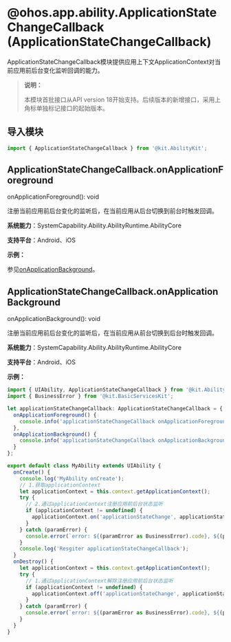 # @ohos.app.ability.ApplicationStateChangeCallback (ApplicationStateChangeCallback)

ApplicationStateChangeCallback模块提供应用上下文ApplicationContext对当前应用前后台变化监听回调的能力。

> **说明：**
>
> 本模块首批接口从API version 18开始支持。后续版本的新增接口，采用上角标单独标记接口的起始版本。

## 导入模块

```ts
import { ApplicationStateChangeCallback } from '@kit.AbilityKit';
```

## ApplicationStateChangeCallback.onApplicationForeground

onApplicationForeground(): void

注册当前应用前后台变化的监听后，在当前应用从后台切换到前台时触发回调。

**系统能力**：SystemCapability.Ability.AbilityRuntime.AbilityCore

**支持平台**：Android、iOS

**示例：**

参见[onApplicationBackground](#applicationstatechangecallbackonapplicationbackground)。

## ApplicationStateChangeCallback.onApplicationBackground

onApplicationBackground(): void

注册当前应用前后台变化的监听后，在当前应用从前台切换到后台时触发回调。

**系统能力**：SystemCapability.Ability.AbilityRuntime.AbilityCore

**支持平台**：Android、iOS

**示例：**

```ts
import { UIAbility, ApplicationStateChangeCallback } from '@kit.AbilityKit';
import { BusinessError } from '@kit.BasicServicesKit';

let applicationStateChangeCallback: ApplicationStateChangeCallback = {
  onApplicationForeground() {
    console.info('applicationStateChangeCallback onApplicationForeground');
  },
  onApplicationBackground() {
    console.info('applicationStateChangeCallback onApplicationBackground');
  }
};

export default class MyAbility extends UIAbility {
  onCreate() {
    console.log('MyAbility onCreate');
    // 1.获取applicationContext
    let applicationContext = this.context.getApplicationContext();
    try {
      // 2.通过applicationContext注册应用前后台状态监听
      if (applicationContext != undefined) {
        applicationContext.on('applicationStateChange', applicationStateChangeCallback);
      }
    } catch (paramError) {
      console.error(`error: ${(paramError as BusinessError).code}, ${(paramError as BusinessError).message}`);
    }
    console.log('Resgiter applicationStateChangeCallback');
  }
  onDestroy() {
    let applicationContext = this.context.getApplicationContext();
    try {
      // 1.通过applicationContext解除注册应用前后台状态监听
      if (applicationContext != undefined) {
        applicationContext.off('applicationStateChange', applicationStateChangeCallback);
      } 
    } catch (paramError) {
      console.error(`error: ${(paramError as BusinessError).code}, ${(paramError as BusinessError).message}`);
    }
  }
}
```
